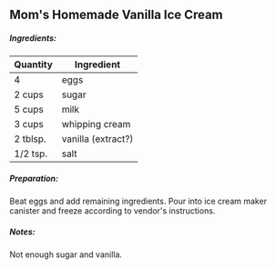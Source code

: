 
## Mom's Homemade Vanilla Ice Cream

##### Ingredients:

| Quantity | Ingredient         |
|----------|--------------------|
| 4        | eggs               |
| 2 cups   | sugar              |
| 5 cups   | milk               |
| 3 cups   | whipping cream     |
| 2 tblsp. | vanilla (extract?) |
| 1/2 tsp. | salt               |

##### Preparation:
Beat eggs and add remaining ingredients.  Pour into ice cream maker canister and freeze
according to vendor's instructions.

##### Notes: 
Not enough sugar and vanilla.
